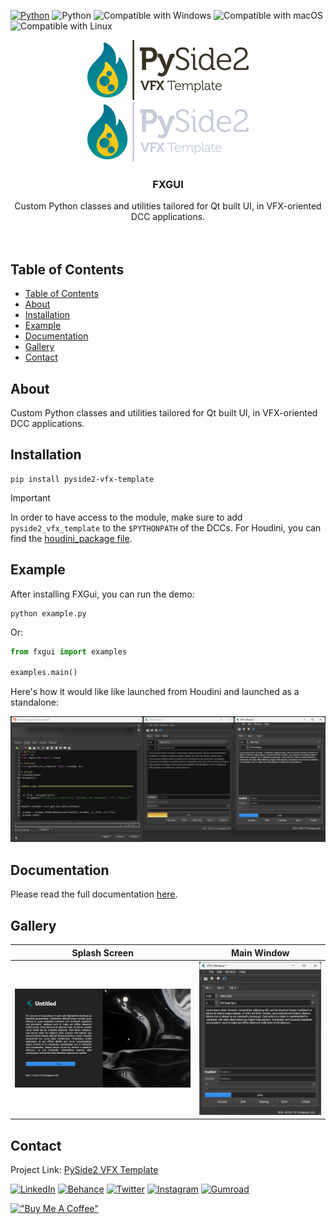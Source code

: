 <p align="left">
  <a href="https://www.python.org">
  <img src="https://img.shields.io/badge/-Python-FFD43B?style=for-the-badge&logo=python" alt="Python"/></a>
  <img src="https://img.shields.io/badge/-PySide-284821?style=for-the-badge&logo=qt" alt="Python"/></a>
  <img src="https://img.shields.io/badge/-Windows-00A4EF?style=for-the-badge&logo=windows" alt="Compatible with Windows"/></a>
  <img src="https://img.shields.io/badge/-macOS-000000?style=for-the-badge&logo=apple" alt="Compatible with macOS"/></a>
  <img src="https://img.shields.io/badge/-Linux-E95420?style=for-the-badge&logo=linux" alt="Compatible with Linux"/></a>
</p>

<div align="center">

  ![Logo](./docs/images/pyside2_vfx_template_logo_large_dark.svg#gh-light-mode-only)
  ![Logo](./docs/images/pyside2_vfx_template_logo_large_light.svg#gh-dark-mode-only)

  <h3 align="center">FXGUI</h3>

  <p align="center">
    Custom Python classes and utilities tailored for Qt built UI, in VFX-oriented DCC applications.
    <br/>
    <br/>
    <br/>
  </p>

</div>



<!-- TABLE OF CONTENTS -->
## Table of Contents
<!--ts-->
- [Table of Contents](#table-of-contents)
- [About](#about)
- [Installation](#installation)
- [Example](#example)
- [Documentation](#documentation)
- [Gallery](#gallery)
- [Contact](#contact)
<!--te-->



<!-- ABOUT -->
## About

Custom Python classes and utilities tailored for Qt built UI, in VFX-oriented DCC applications.



<!-- INSTALLATION -->
## Installation

``` shell
pip install pyside2-vfx-template
```

> [!IMPORTANT]
> In order to have access to the module, make sure to add `pyside2_vfx_template` to the `$PYTHONPATH` of the DCCs. For Houdini, you can find the [houdini_package file](./houdini_package.json).



<!-- EXAMPLE -->
## Example

After installing FXGui, you can run the demo:

``` shell
python example.py
```
Or:
``` python
from fxgui import examples

examples.main()
```

Here's how it would like like launched from Houdini and launched as a standalone:

![Screenshot](./docs/images/qwZ0omKbe0.png)



<!-- DOCUMENTATION -->
## Documentation

Please read the full documentation [here](https://healkeiser.github.io/pyside2_vfx_template/).



<!-- GALLERY -->
## Gallery

|                 Splash Screen                  |                 Main Window                  |
| :--------------------------------------------: | :------------------------------------------: |
| ![Splash Screen](./docs/images/jxxZTVZy29.png) | ![Main Window](./docs/images/e72Hfw2ReZ.png) |



<!-- CONTACT -->
## Contact

Project Link: [PySide2 VFX Template](https://github.com/healkeiser/pyside2_vfx_template)

<p align='left'>
  <a href="https://www.linkedin.com/in/valentin-beaumont">
  <img src="https://img.shields.io/badge/-LinkedIn-0A66C2?style=for-the-badge&logo=linkedin" alt="LinkedIn"/></a>
  <a href="https://www.behance.net/el1ven">
  <img src="https://img.shields.io/badge/-Behance-313131?style=for-the-badge&logo=behance" alt="Behance"/></a>
  <a href="https://twitter.com/valentinbeaumon">
  <img src="https://img.shields.io/badge/-Twitter-E1E8ED?style=for-the-badge&logo=twitter" alt="Twitter"/></a>
  <a href="https://www.instagram.com/val.beaumontart">
  <img src="https://img.shields.io/badge/-Instagram-85255b?style=for-the-badge&logo=instagram" alt="Instagram"/></a>
  <a href="https://healkeiser.gumroad.com/subscribe">
  <img src="https://img.shields.io/badge/-Gumroad-20151f?style=for-the-badge&logo=gumroad" alt="Gumroad"/></a>
</p>

[!["Buy Me A Coffee"](https://www.buymeacoffee.com/assets/img/custom_images/yellow_img.png)](https://www.buymeacoffee.com/healkeiser)

